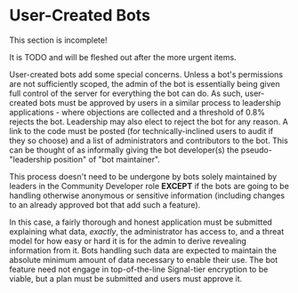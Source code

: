# User-Created Bots

<div class="warning">
This section is incomplete! 

It is TODO and will be fleshed out after the more urgent items.
</div>


User-created bots add some special concerns. Unless a bot's permissions are not sufficiently scoped, the admin of the bot is essentially being given full control of the server for everything the bot can do. As such, user-created bots must be approved by users in a similar process to leadership applications - where objections are collected and a threshold of 0.8% rejects the bot. Leadership may also elect to reject the bot for any reason. A link to the code must be posted (for technically-inclined users to audit if they so choose) and a list of administrators and contributors to the bot. This can be thought of as informally giving the bot developer(s) the pseudo-"leadership position" of "bot maintainer".

This process doesn't need to be undergone by bots solely maintained by leaders in the Community Developer role **EXCEPT** if the bots are going to be handling otherwise anonymous or sensitive information (including changes to an already approved bot that add such a feature).

In this case, a fairly thorough and honest application must be submitted explaining what data, *exactly*, the administrator has access to, and a threat model for how easy or hard it is for the admin to derive revealing information from it. Bots handling such data are expected to maintain the absolute minimum amount of data necessary to enable their use. The bot feature need not engage in top-of-the-line Signal-tier encryption to be viable, but a plan must be submitted and users must approve it.
